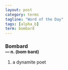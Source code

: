 ```yaml
---
layout: post
category: terms
tagline: "Word of the Day"
tags: [alpha_b]
term: bombard
---
```


<h3>Bombard<br/> <small>&mdash; n. (bom<span>&middot;</span>bard)</small></h3>
<p><ol><li>a dynamite poet</li>
</ol></p>
